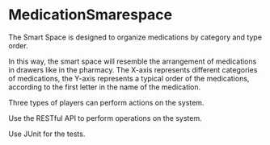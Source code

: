# MedicationSmarespace

The Smart Space is designed to organize medications by category and type order.

In this way, the smart space will resemble the arrangement of medications in drawers like in the pharmacy.
The X-axis represents different categories of medications,
the Y-axis represents a typical order of the medications, according to the first letter in the name of the medication.

Three types of players can perform actions on the system.

Use the RESTful API to perform operations on the system.

Use JUnit for the tests.
